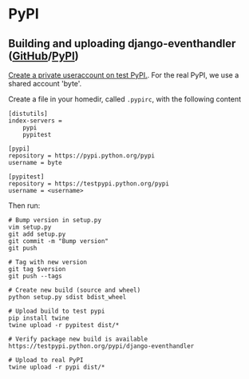 # PyPI

## Building and uploading django-eventhandler ([GitHub](https://github.com/ByteInternet/django-eventhandler/)/[PyPI](https://pypi.python.org/pypi/django-eventhandler))


[Create a private useraccount on test PyPI.](https://testpypi.python.org/pypi). For the real PyPI, we use a shared account 'byte'.

Create a file in your homedir, called `.pypirc`, with the following content
```
[distutils]
index-servers =
    pypi
    pypitest

[pypi]
repository = https://pypi.python.org/pypi
username = byte

[pypitest]
repository = https://testpypi.python.org/pypi
username = <username>
```

Then run:
```
# Bump version in setup.py
vim setup.py
git add setup.py
git commit -m "Bump version"
git push

# Tag with new version
git tag $version
git push --tags

# Create new build (source and wheel)
python setup.py sdist bdist_wheel

# Upload build to test pypi
pip install twine
twine upload -r pypitest dist/*

# Verify package new build is available https://testpypi.python.org/pypi/django-eventhandler

# Upload to real PyPI
twine upload -r pypi dist/*
```
